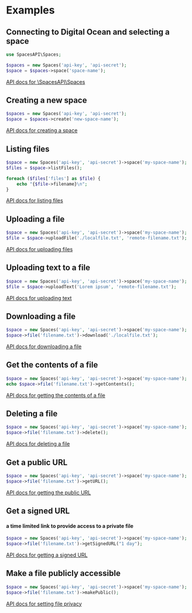 # Examples

## Connecting to Digital Ocean and selecting a space

```php
use SpacesAPI\Spaces;

$spaces = new Spaces('api-key', 'api-secret');
$space = $spaces->space('space-name');
```
[API docs for \SpacesAPI\Spaces](Spaces.md)

## Creating a new space
```php
$spaces = new Spaces('api-key', 'api-secret');
$space = $spaces->create('new-space-name');
```
[API docs for creating a space](Spaces.md#spacescreate)

## Listing files

```php
$space = new Spaces('api-key', 'api-secret')->space('my-space-name');
$files = $space->listFiles();

foreach ($files['files'] as $file) {
    echo "{$file->filename}\n";
}
```
[API docs for listing files](Space.md#spacelistfiles)

## Uploading a file

```php
$space = new Spaces('api-key', 'api-secret')->space('my-space-name');
$file = $space->uploadFile('./localfile.txt', 'remote-filename.txt');
```
[API docs for uploading files](Space.md#spaceuploadfile)

## Uploading text to a file
```php
$space = new Spaces('api-key', 'api-secret')->space('my-space-name');
$file = $space->uploadText('Lorem ipsum', 'remote-filename.txt');
```

[API docs for uploading text](Space.md#spaceuploadtext)

## Downloading a file
```php
$space = new Spaces('api-key', 'api-secret')->space('my-space-name');
$space->file('filename.txt')->download('./localfile.txt');
```

[API docs for downloading a file](File.md#filedownload)

## Get the contents of a file

```php
$space = new Spaces('api-key', 'api-secret')->space('my-space-name');
echo $space->file('filename.txt')->getContents();
```

[API docs for getting the contents of a file](File.md#filegetcontents)

## Deleting a file
```php
$space = new Spaces('api-key', 'api-secret')->space('my-space-name');
$space->file('filename.txt')->delete();
```

[API docs for deleting a file](File.md#filedelete)

## Get a public URL

```php
$space = new Spaces('api-key', 'api-secret')->space('my-space-name');
$space->file('filename.txt')->getURL();
```

[API docs for getting the public URL](File.md#filegeturl)

## Get a signed URL
#### a time limited link to provide access to a private file

```php
$space = new Spaces('api-key', 'api-secret')->space('my-space-name');
$space->file('filename.txt')->getSignedURL("1 day");
```

[API docs for getting a signed URL](File.md#filegetsignedurl)

## Make a file publicly accessible
```php
$space = new Spaces('api-key', 'api-secret')->space('my-space-name');
$space->file('filename.txt')->makePublic();
```

[API docs for setting file privacy](File.md#spacemakeprivate)

